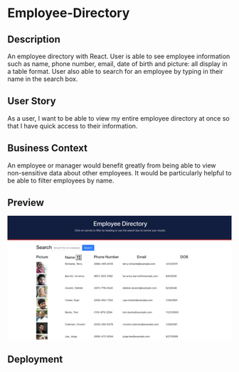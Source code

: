 # Employee-Directory

## Description

An employee directory with React. User is able to see employee information such as name, phone number, email, date of birth and picture: all display in a table format. User also able to search for an employee by typing in their name in the search box. 

## User Story

As a user, I want to be able to view my entire employee directory at once so that I have quick access to their information.

## Business Context

An employee or manager would benefit greatly from being able to view non-sensitive data about other employees. It would be particularly helpful to be able to filter employees by name.

## Preview
<img src="demo/ED.png">

## Deployment